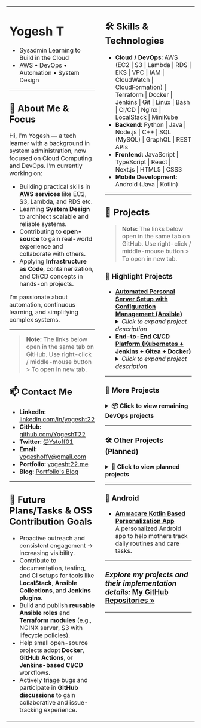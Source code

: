 <table width="100%">
<tr>
<td width="45%" valign="top">

<!-- LEFT COLUMN: ABOUT, INTRO, CONTACT -->

# Yogesh T
* Sysadmin Learning to Build in the Cloud  
* AWS • DevOps • Automation • System Design 

---

## 👋 About Me & Focus

Hi, I'm Yogesh — a tech learner with a background in system administration, now focused on Cloud Computing and DevOps. I’m currently working on:

* Building practical skills in **AWS services** like EC2, S3, Lambda, and RDS etc.  
* Learning **System Design** to architect scalable and reliable systems.  
* Contributing to **open-source** to gain real-world experience and collaborate with others.  
* Applying **Infrastructure as Code**, containerization, and CI/CD concepts in hands-on projects.

I’m passionate about automation, continuous learning, and simplifying complex systems.

---

> **Note:** The links below open in the same tab on GitHub. Use right-click / middle-mouse button > To open in new tab.

## 📫 Contact Me

* **LinkedIn:** [linkedin.com/in/yogesht22](https://linkedin.com/in/yogesht22)  
* **GitHub:** [github.com/YogeshT22](https://github.com/YogeshT22)  
* **Twitter:** [@Ystoff01](https://twitter.com/Ystoff01)  
* **Email:** [yogeshoffy@gmail.com](mailto:yogeshoffy@gmail.com)  
* **Portfolio:** [yogesht22.me](https://yogesht22.me)
* **Blog:** [Portfolio's Blog](https://yogesht22.me/blog)
---

## 🔭 Future Plans/Tasks & OSS Contribution Goals

- Proactive outreach and consistent engagement -> increasing visibility.
- Contribute to documentation, testing, and CI setups for tools like **LocalStack**, **Ansible Collections**, and **Jenkins plugins**.
- Build and publish **reusable Ansible roles** and **Terraform modules** (e.g., NGINX server, S3 with lifecycle policies).
- Help small open-source projects adopt **Docker**, **GitHub Actions**, or **Jenkins-based CI/CD** workflows.
- Actively triage bugs and participate in **GitHub discussions** to gain collaborative and issue-tracking experience.


</td>
<td width="55%" valign="top" style="padding-left: 20px;">


<!-- RIGHT COLUMN: SKILLS, PROJECTS -->

## 🛠️ Skills & Technologies


*  **Cloud / DevOps:**
   AWS (EC2 | S3 | Lambda | RDS | EKS | VPC | IAM | CloudWatch | CloudFormation) | Terraform | Docker | Jenkins | Git | Linux | Bash | CI/CD | Nginx | LocalStack | MiniKube
*  **Backend:**
   Python | Java | Node.js | C++ | SQL (MySQL) | GraphQL | REST APIs
*  **Frontend:**
   JavaScript | TypeScript | React | Next.js | HTML5 | CSS3
*  **Mobile Development:**
   Android (Java | Kotlin)
---

## 🚀 Projects

> **Note:** The links below open in the same tab on GitHub. Use right-click / middle-mouse button > To open in new tab.

### 🌟 Highlight Projects

<ul>
   <li><strong><a href="https://github.com/YogeshT22/project-1-ansible-server">Automated Personal Server Setup with Configuration Management (Ansible)</a></strong><br>
    <details>
      <summary><em>Click to expand project description</em></summary><br>
      An Infrastructure as Code (IaC) project leveraging Ansible to automate the complete setup and configuration of a personal server.  
      This project demonstrates foundational skills in automation, idempotent server provisioning, and maintaining consistent system configurations, essential for scalable and repeatable deployments.
    </details>
  </li>

<li><strong><a href="https://github.com/YogeshT22/end-to-end-ci-cd-jenkins-docker">End-to-End CI/CD Platform (Kubernetes + Jenkins + Gitea + Docker)</a></strong><br>
  <details>
    <summary><em>Click to expand project description</em></summary><br>
    Built a production-grade, end-to-end CI/CD platform with full DevOps lifecycle automation.  
    Utilized Kubernetes (K3s) for container orchestration, Jenkins for CI/CD pipelines, Gitea for self-hosted GitOps, Docker for containerization, and a local Docker registry for image management. Prometheus/Grafana for observability.  
    The system automates code build, test, scan, and deployment to a live Kubernetes cluster via webhook triggers and Helm charts.  
    <br><br>
    <strong>Tools & Tech:</strong> Terraform, K3s, Jenkins, Gitea, Docker, Prometheus, Grafana, Helm  
    <br><br>
    <strong>Focus:</strong> Infrastructure as Code (IaC), GitOps, DevSecOps, Observability, Kubernetes-native automation
  </details>
</li>
</ul>

---

### 🧰 More Projects

<details>
<summary><strong>📦 Click to view remaining DevOps projects</strong></summary><br>

<ul>
<li><strong><a href="https://github.com/YogeshT22/Multi-Pattern-Container-Deployment">Mini Project 1: Multi-Pattern-Container-Deployment (Docker + LocalStack)</a></strong><br>
    <details>
      <summary><em>Click to expand project description</em></summary><br>
      This project demonstrates foundational DevOps principles by deploying an Nginx web server using three distinct, progressively complex patterns.  
      It uses Docker, Docker Compose, Python, and LocalStack.
    </details>
  </li>
  <li><strong><a href="https://github.com/YogeshT22/local-docker-data-pipeline">Mini Project 2: Containerized ETL Data Pipeline (PostgreSQL + Python)</a></strong><br>
    <details>
      <summary><em>Click to expand project description</em></summary><br>
      This project demonstrates a fundamental ETL (Extract, Transform, Load) data pipeline pattern using Python and a PostgreSQL database,  
      all running as isolated services orchestrated by Docker Compose.  
      The key focus is on managing a stateful service (the database) and ensuring data persistence across container lifecycles using Docker Volumes.
    </details>
  </li>

 
</ul>

</details>

---

### 🛠️ Other Projects (Planned)

<details>
<summary><strong>📌 Click to view planned projects</strong></summary><br>
<ul>
  <li><strong>MyNotes:</strong> Simple Web-Based Note-Taking App – Python, Flask, SQLite/PostgreSQL, HTML, CSS, JavaScript, REST APIs, CRUD Ops.</li>
  <li><strong>QuickSort CLI:</strong> Automated File Organizer – Python, CLI Dev (argparse/click), File Ops, Automation.</li>
  <li><strong>C++ LZW Compressor:</strong> File Compressor/Decompressor – C++, LZW Algorithm, File I/O, Bit Manipulation.</li>
</ul>
</details>

---

### 📱 Android

<ul>
  <li><strong><a href="https://github.com/YogeshT22/Ammacare-Kotlin-Android-App">Ammacare Kotlin Based Personalization App</a></strong><br>
    A personalized Android app to help mothers track daily routines and care tasks.
  </li>
</ul>

---

### <i>**Explore my projects and their implementation details:**</i> [My GitHub Repositories »](https://github.com/YogeshT22?tab=repositories)

---
</td>
</tr>
</table>
